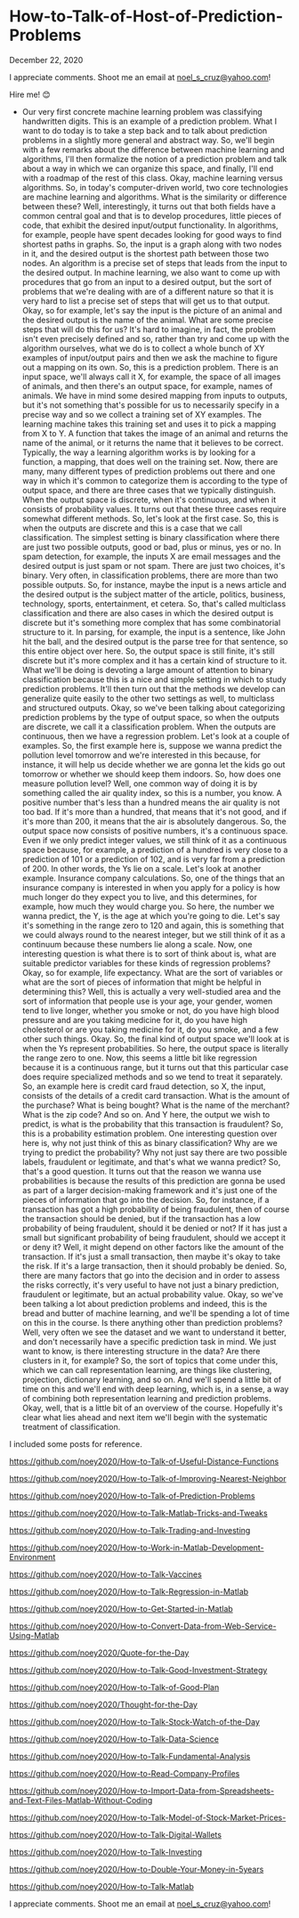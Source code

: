 # How-to-Talk-of-Host-of-Prediction-Problems

December 22, 2020

I appreciate comments. Shoot me an email at noel_s_cruz@yahoo.com!

Hire me! 😊

- Our very first concrete machine learning problem
was classifying handwritten digits.
This is an example of a prediction problem.
What I want to do today is to take a step back
and to talk about prediction problems
in a slightly more general and abstract way.
So, we'll begin with a few remarks
about the difference between machine learning
and algorithms,
I'll then formalize the notion
of a prediction problem
and talk about a way in which we can organize this space,
and finally, I'll end with a roadmap
of the rest of this class.
Okay, machine learning versus algorithms.
So, in today's computer-driven world,
two core technologies are machine learning
and algorithms.
What is the similarity or difference between these?
Well, interestingly, it turns out
that both fields have a common central goal
and that is to develop procedures,
little pieces of code,
that exhibit the desired input/output functionality.
In algorithms, for example,
people have spent decades looking for good ways
to find shortest paths in graphs.
So, the input is a graph along with two nodes in it,
and the desired output is the shortest path
between those two nodes.
An algorithm is a precise set of steps
that leads from the input to the desired output.
In machine learning,
we also want to come up with procedures
that go from an input to a desired output,
but the sort of problems that we're dealing
with are of a different nature
so that it is very hard to list a precise set of steps
that will get us to that output.
Okay, so for example,
let's say the input is the picture of an animal
and the desired output is the name of the animal.
What are some precise steps that will do this for us?
It's hard to imagine,
in fact, the problem isn't even precisely defined
and so, rather than try and come up
with the algorithm ourselves,
what we do is to collect a whole bunch
of XY examples of input/output pairs
and then we ask the machine
to figure out a mapping on its own.
So, this is a prediction problem.
There is an input space, we'll always call it X,
for example, the space of all images of animals,
and then there's an output space,
for example, names of animals.
We have in mind some
desired mapping from inputs to outputs,
but it's not something that's possible
for us to necessarily specify in a precise way
and so we collect a training set of XY examples.
The learning machine takes this training set
and uses it to pick a mapping from X to Y.
A function that takes the image of an animal
and returns the name of the animal,
or it returns the name that it believes to be correct.
Typically, the way a learning algorithm works is
by looking for a function, a mapping,
that does well on the training set.
Now, there are many, many different types
of prediction problems out there
and one way in which it's common
to categorize them is according to the type
of output space,
and there are three cases that we typically distinguish.
When the output space is discrete,
when it's continuous,
and when it consists of probability values.
It turns out that these three cases require
somewhat different methods.
So, let's look at the first case.
So, this is when the outputs are discrete
and this is a case that we call classification.
The simplest setting is binary classification
where there are just two possible outputs,
good or bad, plus or minus, yes or no.
In spam detection, for example,
the inputs X are email messages
and the desired output is just spam or not spam.
There are just two choices, it's binary.
Very often, in classification problems,
there are more than two possible outputs.
So, for instance, maybe the input is a news article
and the desired output is the subject matter
of the article,
politics, business, technology,
sports, entertainment, et cetera.
So, that's called multiclass classification
and there are also cases
in which the desired output is discrete
but it's something more complex
that has some combinatorial structure to it.
In parsing, for example, the input is a sentence,
like John hit the ball,
and the desired output is the parse tree
for that sentence,
so this entire object over here.
So, the output space is still finite,
it's still discrete but it's more complex
and it has a certain kind of structure to it.
What we'll be doing is devoting a large amount
of attention to binary classification
because this is a nice and simple setting
in which to study prediction problems.
It'll then turn out that the methods we develop
can generalize quite easily
to the other two settings as well,
to multiclass and structured outputs.
Okay, so we've been talking about
categorizing prediction problems
by the type of output space,
so when the outputs are discrete,
we call it a classification problem.
When the outputs are continuous,
then we have a regression problem.
Let's look at a couple of examples.
So, the first example here is,
suppose we wanna predict the pollution level tomorrow
and we're interested in this
because, for instance, it will help us decide
whether we are gonna let the kids go out tomorrow
or whether we should keep them indoors.
So, how does one measure pollution level?
Well, one common way of doing it is
by something called the air quality index,
so this is a number, you know.
A positive number that's less than a hundred
means the air quality is not too bad.
If it's more than a hundred,
that means that it's not good,
and if it's more than 200,
it means that the air is absolutely dangerous.
So, the output space now consists
of positive numbers, it's a continuous space.
Even if we only predict integer values,
we still think of it as a continuous space
because, for example, a prediction of a hundred
is very close to a prediction of 101
or a prediction of 102,
and is very far from a prediction of 200.
In other words, the Ys lie on a scale.
Let's look at another example.
Insurance company calculations.
So, one of the things that an insurance company
is interested in when you apply for a policy is
how much longer do they expect you to live,
and this determines, for example,
how much they would charge you.
So here, the number we wanna predict, the Y,
is the age at which you're going to die.
Let's say it's something in the range zero to 120
and again, this is something that we could always round
to the nearest integer,
but we still think of it as a continuum
because these numbers lie along a scale.
Now, one interesting question is
what there is to sort of think about is,
what are suitable predictor variables
for these kinds of regression problems?
Okay, so for example, life expectancy.
What are the sort of variables
or what are the sort of pieces of information
that might be helpful in determining this?
Well, this is actually a very well-studied area
and the sort of information
that people use is your age,
your gender, women tend to live longer,
whether you smoke or not,
do you have high blood pressure
and are you taking medicine for it,
do you have high cholesterol
or are you taking medicine for it,
do you smoke,
and a few other such things.
Okay.
So, the final kind of output space we'll look at is
when the Ys represent probabilities.
So here, the output space
is literally the range zero to one.
Now, this seems a little bit like regression
because it is a continuous range,
but it turns out that this particular case
does require specialized methods
and so we tend to treat it separately.
So, an example here is credit card fraud detection,
so X, the input, consists of the details
of a credit card transaction.
What is the amount of the purchase?
What is being bought?
What is the name of the merchant?
What is the zip code?
And so on.
And Y here, the output we wish to predict,
is what is the probability
that this transaction is fraudulent?
So, this is a probability estimation problem.
One interesting question over here is,
why not just think of this as binary classification?
Why are we trying to predict the probability?
Why not just say there are two possible labels,
fraudulent or legitimate,
and that's what we wanna predict?
So, that's a good question.
It turns out that the reason we wanna use probabilities is
because the results of this prediction are gonna be used
as part of a larger decision-making framework
and it's just one of the pieces of information
that go into the decision.
So, for instance,
if a transaction has got a high probability
of being fraudulent,
then of course the transaction should be denied,
but if the transaction has a low probability
of being fraudulent,
should it be denied or not?
If it has just a small but significant probability
of being fraudulent,
should we accept it or deny it?
Well, it might depend on other factors
like the amount of the transaction.
If it's just a small transaction,
then maybe it's okay to take the risk.
If it's a large transaction,
then it should probably be denied.
So, there are many factors that go into the decision
and in order to assess the risks correctly,
it's very useful to have not just a binary prediction,
fraudulent or legitimate,
but an actual probability value.
Okay, so we've been talking a lot about prediction problems
and indeed, this is the bread and butter
of machine learning,
and we'll be spending a lot of time on this in the course.
Is there anything other than prediction problems?
Well, very often
we see the dataset
and we want to understand it better,
and don't necessarily have a specific
prediction task in mind.
We just want to know,
is there interesting structure in the data?
Are there clusters in it, for example?
So, the sort of topics that come under this,
which we can call representation learning,
are things like clustering, projection,
dictionary learning, and so on.
And we'll spend a little bit of time on this
and we'll end with deep learning,
which is, in a sense, a way of combining
both representation learning
and prediction problems.
Okay, well, that is a little bit
of an overview of the course.
Hopefully it's clear what lies ahead
and next item we'll begin
with the systematic treatment of classification.

I included some posts for reference.

https://github.com/noey2020/How-to-Talk-of-Useful-Distance-Functions

https://github.com/noey2020/How-to-Talk-of-Improving-Nearest-Neighbor

https://github.com/noey2020/How-to-Talk-of-Prediction-Problems

https://github.com/noey2020/How-to-Talk-Matlab-Tricks-and-Tweaks

https://github.com/noey2020/How-to-Talk-Trading-and-Investing

https://github.com/noey2020/How-to-Work-in-Matlab-Development-Environment

https://github.com/noey2020/How-to-Talk-Vaccines

https://github.com/noey2020/How-to-Talk-Regression-in-Matlab

https://github.com/noey2020/How-to-Get-Started-in-Matlab

https://github.com/noey2020/How-to-Convert-Data-from-Web-Service-Using-Matlab

https://github.com/noey2020/Quote-for-the-Day

https://github.com/noey2020/How-to-Talk-Good-Investment-Strategy

https://github.com/noey2020/How-to-Talk-of-Good-Plan

https://github.com/noey2020/Thought-for-the-Day

https://github.com/noey2020/How-to-Talk-Stock-Watch-of-the-Day

https://github.com/noey2020/How-to-Talk-Data-Science

https://github.com/noey2020/How-to-Talk-Fundamental-Analysis

https://github.com/noey2020/How-to-Read-Company-Profiles

https://github.com/noey2020/How-to-Import-Data-from-Spreadsheets-and-Text-Files-Matlab-Without-Coding

https://github.com/noey2020/How-to-Talk-Model-of-Stock-Market-Prices-

https://github.com/noey2020/How-to-Talk-Digital-Wallets

https://github.com/noey2020/How-to-Talk-Investing

https://github.com/noey2020/How-to-Double-Your-Money-in-5years

https://github.com/noey2020/How-to-Talk-Matlab

I appreciate comments. Shoot me an email at noel_s_cruz@yahoo.com!
